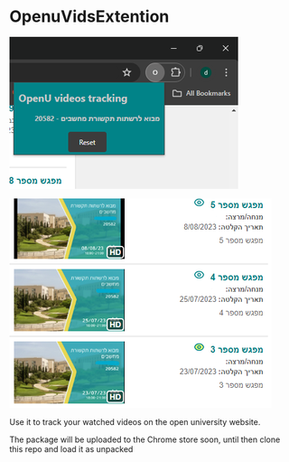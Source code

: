 # OpenuVidsExtention


![alt text](https://github.com/D0rSegal/OpenuVidsExtention/blob/master/screen_shot1.png?raw=true)

![alt text](https://github.com/D0rSegal/OpenuVidsExtention/blob/master/screen_shot2.png?raw=true)


Use it to track your watched videos on the open university website.

The package will be uploaded to the Chrome store soon, until then clone this repo and load it as unpacked
